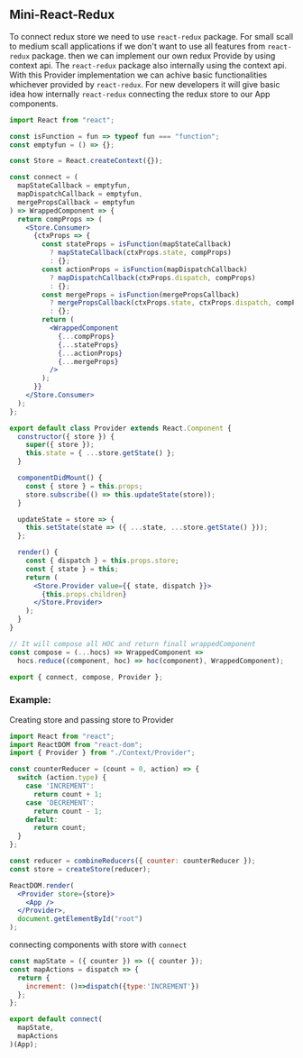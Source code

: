 ## Mini-React-Redux

To connect redux store we need to use `react-redux` package. For small scall to medium scall applications if we don't want to use all features from `react-redux` package. then we can implement our own redux Provide by using context api. The `react-redux` package also internally using the context api. With this Provider implementation we can achive basic functionalities whichever provided by `react-redux`. For new developers it will give basic idea how internally `react-redux` connecting the redux store to our App components.

```jsx
import React from "react";

const isFunction = fun => typeof fun === "function";
const emptyfun = () => {};

const Store = React.createContext({});

const connect = (
  mapStateCallback = emptyfun,
  mapDispatchCallback = emptyfun,
  mergePropsCallback = emptyfun
) => WrappedComponent => {
  return compProps => (
    <Store.Consumer>
      {ctxProps => {
        const stateProps = isFunction(mapStateCallback)
          ? mapStateCallback(ctxProps.state, compProps)
          : {};
        const actionProps = isFunction(mapDispatchCallback)
          ? mapDispatchCallback(ctxProps.dispatch, compProps)
          : {};
        const mergeProps = isFunction(mergePropsCallback)
          ? mergePropsCallback(ctxProps.state, ctxProps.dispatch, compProps)
          : {};
        return (
          <WrappedComponent
            {...compProps}
            {...stateProps}
            {...actionProps}
            {...mergeProps}
          />
        );
      }}
    </Store.Consumer>
  );
};

export default class Provider extends React.Component {
  constructor({ store }) {
    super({ store });
    this.state = { ...store.getState() };
  }

  componentDidMount() {
    const { store } = this.props;
    store.subscribe(() => this.updateState(store));
  }

  updateState = store => {
    this.setState(state => ({ ...state, ...store.getState() }));
  };

  render() {
    const { dispatch } = this.props.store;
    const { state } = this;
    return (
      <Store.Provider value={{ state, dispatch }}>
        {this.props.children}
      </Store.Provider>
    );
  }
}

// It will compose all HOC and return finall wrappedComponent
const compose = (...hocs) => WrappedComponent =>
  hocs.reduce((component, hoc) => hoc(component), WrappedComponent);

export { connect, compose, Provider };

```
### Example:

Creating store and passing store to Provider
```jsx
import React from "react";
import ReactDOM from "react-dom";
import { Provider } from "./Context/Provider";

const counterReducer = (count = 0, action) => {
  switch (action.type) {
    case 'INCREMENT':
      return count + 1;
    case 'DECREMENT':
      return count - 1;
    default:
      return count;
  }
};

const reducer = combineReducers({ counter: counterReducer });
const store = createStore(reducer);

ReactDOM.render(
  <Provider store={store}>
    <App />
  </Provider>,
  document.getElementById("root")
);

```
connecting components with store with `connect`
```jsx
const mapState = ({ counter }) => ({ counter });
const mapActions = dispatch => {
  return {
    increment: ()=>dispatch({type:'INCREMENT'})
  };
};

export default connect(
  mapState,
  mapActions
)(App);
```



